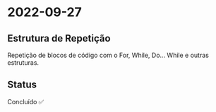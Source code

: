 # 2022-09-27

## Estrutura de Repetição

Repetição de blocos de código com o For, While, Do... While e outras estruturas.

## Status

Concluído ✅
